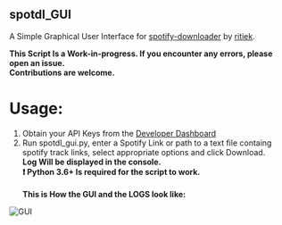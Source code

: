## spotdl_GUI
A Simple Graphical User Interface for [spotify-downloader](https://github.com/ritiek/spotify-downloader) by [ritiek](https://github.com/ritiek).

**This Script Is a Work-in-progress. If you encounter any errors, please open an issue.**\
**Contributions are welcome.**
# Usage:
1. Obtain your API Keys from the [Developer Dashboard](https://developer.spotify.com/dashboard/applications)
2. Run spotdl_gui.py, enter a Spotify Link or path to a text file containg spotify track links, select appropriate options and click Download.</br>
**Log Will be displayed in the console.**
\
**:exclamation: Python 3.6+ Is required for the script to work.**
\
\
**This is How the GUI and the LOGS look like:**
<img src="https://i.ibb.co/Wtb1BHp/GUI.png" alt="GUI" border="0">
